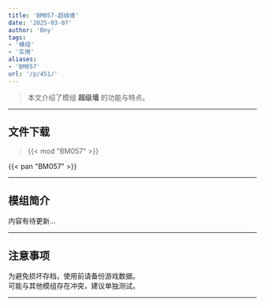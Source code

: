 ```yaml
---
title: 'BM057-超级墙'
date: '2025-03-07'
author: 'Bny'
tags:
- '模组'
- '实用'
aliases:
- 'BM057'
url: '/p/451/'
---
```


> 本文介绍了模组 **超级墙** 的功能与特点。

---

## 文件下载  

> {{< mod "BM057" >}}  

{{< pan "BM057" >}}  

---

## 模组简介

>  
内容有待更新...  

---

## 注意事项

>  
为避免损坏存档，使用前请备份游戏数据。  
可能与其他模组存在冲突，建议单独测试。  

---

